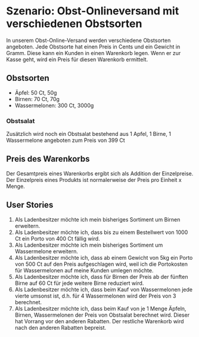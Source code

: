 # Szenario: Obst-Onlineversand mit verschiedenen Obstsorten

In unserem Obst-Online-Versand werden verschiedene Obstsorten angeboten. Jede Obstsorte hat einen Preis in Cents und ein Gewicht in Gramm. Diese kann ein Kunden in einen Warenkorb legen. Wenn er zur Kasse geht, wird ein Preis für diesen Warenkorb ermittelt.

## Obstsorten

* Äpfel: 50 Ct, 50g
* Birnen: 70 Ct, 70g
* Wassermelonen: 300 Ct, 3000g

### Obstsalat
Zusätzlich wird noch ein Obstsalat bestehend aus 1 Apfel, 1 Birne, 1 Wassermelone angeboten zum Preis von 399 Ct

## Preis des Warenkorbs
Der Gesamtpreis eines Warenkorbs ergibt sich als Addition der Einzelpreise.
Der Einzelpreis eines Produkts ist normalerweise der Preis pro Einheit x Menge. 

## User Stories
1. Als Ladenbesitzer möchte ich mein bisheriges Sortiment um Birnen erweitern.
2. Als Ladenbesitzer möchte ich, dass bis zu einem Bestellwert von 1000 Ct ein Porto von 400 Ct fällig wird.
4. Als Ladenbesitzer möchte ich mein bisheriges Sortiment um Wassermelone erweitern.
5. Als Ladenbesitzer möchte ich, dass ab einem Gewicht von 5kg ein Porto von 500 Ct auf den Preis aufgeschlagen wird, weil ich die Portokosten für Wassermelonen auf meine Kunden umlegen möchte.
6. Als Ladenbesitzer möchte ich, dass für Birnen der Preis ab der fünften Birne auf 60 Ct für jede weitere Birne reduziert wird.
7. Als Ladenbesitzer möchte ich, dass beim Kauf von Wassermelonen jede vierte umsonst ist, d.h. für 4 Wassermelonen wird der Preis von 3 berechnet.
8. Als Ladenbesitzer möchte ich, dass beim Kauf von je 1 Menge Äpfeln, Birnen, Wassermelonen der Preis von Obstsalat berechnet wird. Dieser hat Vorrang vor den anderen Rabatten. Der restliche Warenkorb wird nach den anderen Rabatten bepreist.